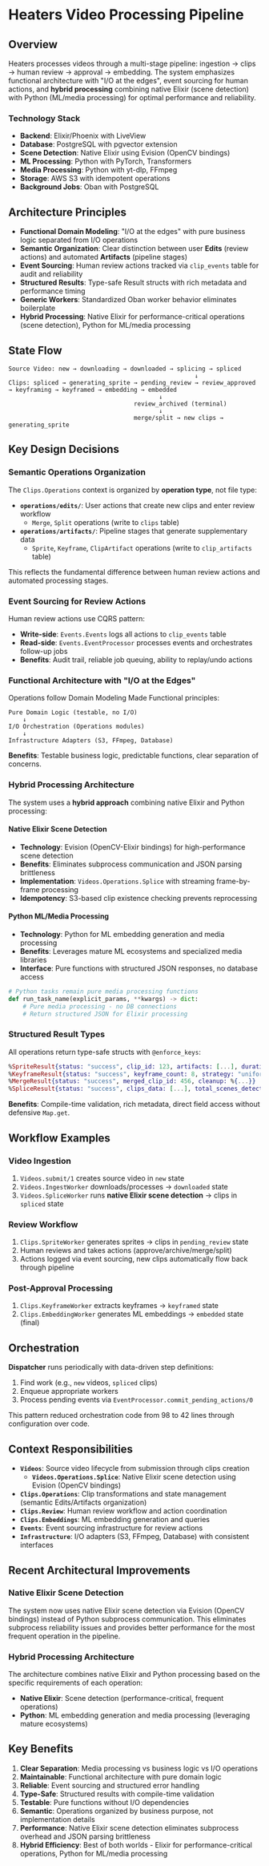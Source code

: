 # Heaters Video Processing Pipeline

## Overview

Heaters processes videos through a multi-stage pipeline: ingestion → clips → human review → approval → embedding. The system emphasizes functional architecture with "I/O at the edges", event sourcing for human actions, and **hybrid processing** combining native Elixir (scene detection) with Python (ML/media processing) for optimal performance and reliability.

### Technology Stack
- **Backend**: Elixir/Phoenix with LiveView
- **Database**: PostgreSQL with pgvector extension
- **Scene Detection**: Native Elixir using Evision (OpenCV bindings)
- **ML Processing**: Python with PyTorch, Transformers
- **Media Processing**: Python with yt-dlp, FFmpeg
- **Storage**: AWS S3 with idempotent operations
- **Background Jobs**: Oban with PostgreSQL

## Architecture Principles

- **Functional Domain Modeling**: "I/O at the edges" with pure business logic separated from I/O operations
- **Semantic Organization**: Clear distinction between user **Edits** (review actions) and automated **Artifacts** (pipeline stages)
- **Event Sourcing**: Human review actions tracked via `clip_events` table for audit and reliability
- **Structured Results**: Type-safe Result structs with rich metadata and performance timing
- **Generic Workers**: Standardized Oban worker behavior eliminates boilerplate
- **Hybrid Processing**: Native Elixir for performance-critical operations (scene detection), Python for ML/media processing

## State Flow

```
Source Video: new → downloading → downloaded → splicing → spliced
                                                    ↓
Clips: spliced → generating_sprite → pending_review → review_approved → keyframing → keyframed → embedding → embedded
                                          ↓
                                   review_archived (terminal)
                                          ↓
                                   merge/split → new clips → generating_sprite
```

## Key Design Decisions

### Semantic Operations Organization

The `Clips.Operations` context is organized by **operation type**, not file type:

- **`operations/edits/`**: User actions that create new clips and enter review workflow
  - `Merge`, `Split` operations (write to `clips` table)
- **`operations/artifacts/`**: Pipeline stages that generate supplementary data  
  - `Sprite`, `Keyframe`, `ClipArtifact` operations (write to `clip_artifacts` table)

This reflects the fundamental difference between human review actions and automated processing stages.

### Event Sourcing for Review Actions

Human review actions use CQRS pattern:
- **Write-side**: `Events.Events` logs all actions to `clip_events` table
- **Read-side**: `Events.EventProcessor` processes events and orchestrates follow-up jobs
- **Benefits**: Audit trail, reliable job queuing, ability to replay/undo actions

### Functional Architecture with "I/O at the Edges"

Operations follow Domain Modeling Made Functional principles:

```
Pure Domain Logic (testable, no I/O)
    ↓
I/O Orchestration (Operations modules)
    ↓  
Infrastructure Adapters (S3, FFmpeg, Database)
```

**Benefits**: Testable business logic, predictable functions, clear separation of concerns.

### Hybrid Processing Architecture

The system uses a **hybrid approach** combining native Elixir and Python processing:

#### Native Elixir Scene Detection
- **Technology**: Evision (OpenCV-Elixir bindings) for high-performance scene detection
- **Benefits**: Eliminates subprocess communication and JSON parsing brittleness
- **Implementation**: `Videos.Operations.Splice` with streaming frame-by-frame processing
- **Idempotency**: S3-based clip existence checking prevents reprocessing

#### Python ML/Media Processing
- **Technology**: Python for ML embedding generation and media processing
- **Benefits**: Leverages mature ML ecosystems and specialized media libraries
- **Interface**: Pure functions with structured JSON responses, no database access

```python
# Python tasks remain pure media processing functions
def run_task_name(explicit_params, **kwargs) -> dict:
    # Pure media processing - no DB connections
    # Return structured JSON for Elixir processing
```

### Structured Result Types

All operations return type-safe structs with `@enforce_keys`:

```elixir
%SpriteResult{status: "success", clip_id: 123, artifacts: [...], duration_ms: 1500}
%KeyframeResult{status: "success", keyframe_count: 8, strategy: "uniform"}
%MergeResult{status: "success", merged_clip_id: 456, cleanup: %{...}}
%SpliceResult{status: "success", clips_data: [...], total_scenes_detected: 25}
```

**Benefits**: Compile-time validation, rich metadata, direct field access without defensive `Map.get`.

## Workflow Examples

### Video Ingestion
1. `Videos.submit/1` creates source video in `new` state
2. `Videos.IngestWorker` downloads/processes → `downloaded` state  
3. `Videos.SpliceWorker` runs **native Elixir scene detection** → clips in `spliced` state

### Review Workflow
1. `Clips.SpriteWorker` generates sprites → clips in `pending_review` state
2. Human reviews and takes actions (approve/archive/merge/split)
3. Actions logged via event sourcing, new clips automatically flow back through pipeline

### Post-Approval Processing
1. `Clips.KeyframeWorker` extracts keyframes → `keyframed` state
2. `Clips.EmbeddingWorker` generates ML embeddings → `embedded` state (final)

## Orchestration

**Dispatcher** runs periodically with data-driven step definitions:
1. Find work (e.g., `new` videos, `spliced` clips)
2. Enqueue appropriate workers
3. Process pending events via `EventProcessor.commit_pending_actions/0`

This pattern reduced orchestration code from 98 to 42 lines through configuration over code.

## Context Responsibilities

- **`Videos`**: Source video lifecycle from submission through clips creation
  - **`Videos.Operations.Splice`**: Native Elixir scene detection using Evision (OpenCV bindings)
- **`Clips.Operations`**: Clip transformations and state management (semantic Edits/Artifacts organization)
- **`Clips.Review`**: Human review workflow and action coordination  
- **`Clips.Embeddings`**: ML embedding generation and queries
- **`Events`**: Event sourcing infrastructure for review actions
- **`Infrastructure`**: I/O adapters (S3, FFmpeg, Database) with consistent interfaces

## Recent Architectural Improvements

### Native Elixir Scene Detection
The system now uses native Elixir scene detection via Evision (OpenCV bindings) instead of Python subprocess communication. This eliminates subprocess reliability issues and provides better performance for the most frequent operation in the pipeline.

### Hybrid Processing Architecture
The architecture combines native Elixir and Python processing based on the specific requirements of each operation:
- **Native Elixir**: Scene detection (performance-critical, frequent operations)
- **Python**: ML embedding generation and media processing (leveraging mature ecosystems)

## Key Benefits

1. **Clear Separation**: Media processing vs business logic vs I/O operations
2. **Maintainable**: Functional architecture with pure domain logic
3. **Reliable**: Event sourcing and structured error handling
4. **Type-Safe**: Structured results with compile-time validation  
5. **Testable**: Pure functions without I/O dependencies
6. **Semantic**: Operations organized by business purpose, not implementation details
7. **Performance**: Native Elixir scene detection eliminates subprocess overhead and JSON parsing brittleness
8. **Hybrid Efficiency**: Best of both worlds - Elixir for performance-critical operations, Python for ML/media processing 